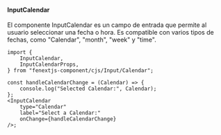 #### InputCalendar

El componente InputCalendar es un campo de entrada que permite al usuario seleccionar una fecha o hora. Es compatible con varios tipos de fechas, como "Calendar", "month", "week" y "time".

```tsx
import {
    InputCalendar,
    InputCalendarProps,
} from "fenextjs-component/cjs/Input/Calendar";

const handleCalendarChange = (Calendar) => {
    console.log("Selected Calendar:", Calendar);
};
<InputCalendar
    type="Calendar"
    label="Select a Calendar:"
    onChange={handleCalendarChange}
/>;
```
